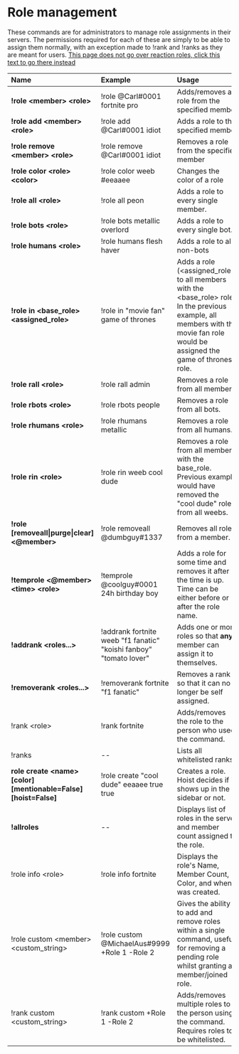 # Role management

These commands are for administrators to manage role assignments in their servers. The permissions required for each of these are simply to be able to assign them normally, with an exception made to !rank and !ranks as they are meant for users. [This page does not go over reaction roles, click this text to go there instead](https://docs.carl.gg/roles/reaction-roles)

| Name | Example | Usage |
| :--- | :--- | :--- |
| **!role &lt;member&gt; &lt;role&gt;** | !role @Carl\#0001 fortnite pro | Adds/removes a role from the specified member |
| **!role add &lt;member&gt; &lt;role&gt;** | !role add @Carl\#0001 idiot | Adds a role to the specified member |
| **!role remove &lt;member&gt; &lt;role&gt;** | !role remove @Carl\#0001 idiot | Removes a role from the specified member |
| **!role color &lt;role&gt; &lt;color&gt;** | !role color weeb \#eeaaee | Changes the color of a role |
| **!role all &lt;role&gt;** | !role all peon | Adds a role to every single member. |
| **!role bots &lt;role&gt;** | !role bots metallic overlord | Adds a role to every single bot. |
| **!role humans &lt;role&gt;** | !role humans flesh haver | Adds a role to all non-bots |
| **!role in &lt;base\_role&gt; &lt;assigned\_role&gt;** | !role in "movie fan" game of thrones | Adds a role \(&lt;assigned\_role&gt;\) to all members with the &lt;base\_role&gt; role. In the previous example, all members with the movie fan role would be assigned the game of thrones role. |
| **!role rall &lt;role&gt;** | !role rall admin | Removes a role from all members. |
| **!role rbots &lt;role&gt;** | !role rbots people | Removes a role from all bots. |
| **!role rhumans &lt;role&gt;** | !role rhumans metallic | Removes a role from all humans. |
| **!role rin &lt;role&gt;** | !role rin weeb cool dude | Removes a role from all members with the base\_role. Previous example would have removed the "cool dude" role from all weebs. |
| **!role \[removeall\|purge\|clear\] &lt;@member&gt;** | !role removeall @dumbguy\#1337 | Removes all roles from a member. |
| **!temprole &lt;@member&gt; &lt;time&gt; &lt;role&gt;** | !temprole @coolguy\#0001 24h birthday boy | Adds a role for some time and removes it after the time is up. Time can be either before or after the role name. |
| **!addrank &lt;roles...&gt;** | !addrank fortnite weeb "f1 fanatic" "koishi fanboy" "tomato lover" | Adds one or more roles so that **any** member can assign it to themselves. |
| **!removerank &lt;roles...&gt;** | !removerank fortnite "f1 fanatic" | Removes a rank so that it can no longer be self assigned. |
| !rank &lt;role&gt; | !rank fortnite | Adds/removes the role to the person who used the command. |
| !ranks | -- | Lists all whitelisted ranks. |
| **role create &lt;name&gt; \[color\] \[mentionable=False\] \[hoist=False\]** | !role create "cool dude" eeaaee true true | Creates a role. Hoist decides if it shows up in the sidebar or not. |
| **!allroles** | -- | Displays list of roles in the server and member count assigned to the role. |
| !role info &lt;role&gt; | !role info fortnite | Displays the role's Name, Member Count, Color, and when it was created. |
| !role custom &lt;member&gt; &lt;custom\_string&gt; | !role custom @MichaelAus\#9999 +Role 1 -Role 2 | Gives the ability to add and remove roles within a single command, useful for removing a pending role whilst granting a member/joined role. |
| !rank custom &lt;custom\_string&gt; | !rank custom +Role 1 -Role 2 | Adds/removes multiple roles to the person using the command. Requires roles to be whitelisted. |

